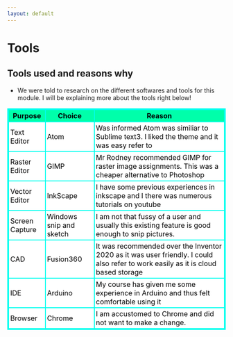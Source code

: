 ```yaml
---
layout: default
---
```


# Tools

## Tools used and reasons why
* We were told to research on the different softwares and tools for this module. I will be explaining more about the tools right below!

<!-- CSS Code: Place this code in the document's head (between the 'head' tags) -->
<style>
table.GeneratedTable {
  width: 100%;
  background-color: #ffffff;
  border-collapse: collapse;
  border-width: 2px;
  border-color: #00ffee;
  border-style: solid;
  color: #000000;
}

table.GeneratedTable td, table.GeneratedTable th {
  border-width: 2px;
  border-color: #00ffee;
  border-style: solid;
  padding: 3px;
}

table.GeneratedTable thead {
  background-color: #00ffaa;
}
</style>

<!-- HTML Code: Place this code in the document's body (between the 'body' tags) where the table should appear -->
<table class="GeneratedTable">
  <thead>
    <tr>
      <th>Purpose</th>
      <th>Choice</th>
      <th>Reason</th>
    </tr>
  </thead>
  <tbody>
    <tr>
      <td>Text Editor</td>
      <td>Atom</td>
      <td>Was informed Atom was similiar to Sublime text3. I liked the theme and it was easy refer to</td>
    </tr>
    <tr>
      <td>Raster Editor</td>
      <td>GIMP</td>
      <td>Mr Rodney recommended GIMP for raster image assignments. This was a cheaper alternative to Photoshop</td>
    </tr>
    <tr>
      <td>Vector Editor</td>
      <td>InkScape</td>
      <td>I have some previous experiences in inkscape and I there was numerous tutorials on youtube</td>
    </tr>
    <tr>
      <td>Screen Capture</td>
      <td>Windows snip and sketch</td>
      <td>I am not that fussy of a user and usually this existing feature is good enough to snip pictures.</td>
    </tr>
    <tr>
      <td>CAD</td>
      <td>Fusion360</td>
      <td>It was recommended over the Inventor 2020 as it was user friendly. I could also refer to work easily as it is cloud based storage</td>
    </tr>
    <tr>
      <td>IDE</td>
      <td>Arduino</td>
      <td>My course has given me some experience in Arduino and thus felt comfortable using it</td>
    </tr>
    <tr>
      <td>Browser</td>
      <td>Chrome</td>
      <td>I am accustomed to Chrome and did not want to make a change.</td>
    </tr>
  </tbody>
</table>
<!-- Codes by Quackit.com -->
